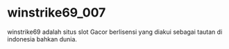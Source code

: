 # winstrike69_007
winstrike69 adalah situs slot Gacor berlisensi yang diakui sebagai tautan di indonesia bahkan dunia.
